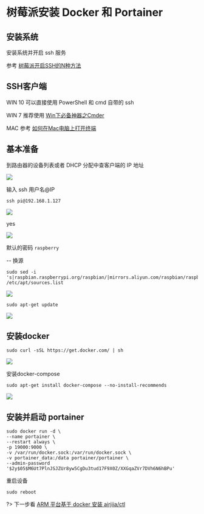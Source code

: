 # 树莓派安装 Docker 和 Portainer

## 安装系统

安装系统并开启 ssh 服务

参考 [树莓派开启SSH的N种方法](https://www.jianshu.com/p/654ee08d2b3a)


## SSH客户端

WIN 10 可以直接使用 PowerShell 和 cmd 自带的 ssh

WIN 7 推荐使用 [Win下必备神器之Cmder](https://www.jeffjade.com/2016/01/13/2016-01-13-windows-software-cmder/)


MAC 参考 [如何在Mac电脑上打开终端](https://zh.wikihow.com/%E5%9C%A8Mac%E7%94%B5%E8%84%91%E4%B8%8A%E6%89%93%E5%BC%80%E7%BB%88%E7%AB%AF)





## 基本准备

到路由器的设备列表或者 DHCP 分配中查客户端的 IP 地址


![](http://pic.airijia.com/doc/20190703092854.png)

输入 ssh 用户名@IP

```shell
ssh pi@192.168.1.127
```

![](http://pic.airijia.com/doc/20190703092911.png)

yes

![](http://pic.airijia.com/doc/20190703092920.png)


默认的密码 `raspberry`

-- 换源
```shell
sudo sed -i 's|raspbian.raspberrypi.org/raspbian/|mirrors.aliyun.com/raspbian/raspbian/|g' /etc/apt/sources.list
```

![](http://pic.airijia.com/doc/20190703092934.png)


```shell
sudo apt-get update
```


![](http://pic.airijia.com/doc/20190703092945.png)

## 安装docker

```shell
sudo curl -sSL https://get.docker.com/ | sh
```

![](http://pic.airijia.com/doc/20190703092957.png)



安装docker-compose

```shell
sudo apt-get install docker-compose --no-install-recommends
```


![](http://pic.airijia.com/doc/20190703093008.png)



## 安装并启动 portainer


```shell
sudo docker run -d \
--name portainer \
--restart always \
-p 19000:9000 \
-v /var/run/docker.sock:/var/run/docker.sock \
-v portainer_data:/data portainer/portainer \
--admin-password '$2y$05$M6Ut7PlnJSJZUr8yw5CgDu3tud17F9X0Z/XXGqaZVr7DVh6N6hBPu'
```

重启设备

```shell
sudo reboot
```

?> 下一步看 [ARM 平台基于 docker 安装 airjiia/ctl ](ctl/deploy/arm32v6)


